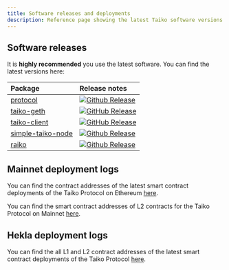 ```yaml
---
title: Software releases and deployments
description: Reference page showing the latest Taiko software versions and deployments.
---
```


## Software releases

It is **highly recommended** you use the latest software. You can find the latest versions here:

| Package                                                                                | Release notes                                                                                                                                                                                     |
| :------------------------------------------------------------------------------------- | :------------------------------------------------------------------------------------------------------------------------------------------------------------------------------------------------ |
| [protocol](https://github.com/taikoxyz/taiko-mono/tree/main/packages/protocol)         | [![Github Release](https://img.shields.io/github/v/release/taikoxyz/taiko-mono?filter=protocol*&label=)](https://github.com/taikoxyz/taiko-mono/blob/main/packages/protocol/CHANGELOG.md)         |
| [taiko-geth](https://github.com/taikoxyz/taiko-geth)                                   | [![GitHub Release](https://img.shields.io/github/v/release/taikoxyz/taiko-geth?label=)](https://github.com/taikoxyz/taiko-geth/blob/taiko/CHANGELOG.md)                                           |
| [taiko-client](https://github.com/taikoxyz/taiko-mono/tree/main/packages/taiko-client) | [![GitHub Release](https://img.shields.io/github/v/release/taikoxyz/taiko-mono?filter=taiko-client*&label=)](https://github.com/taikoxyz/taiko-mono/blob/main/packages/taiko-client/CHANGELOG.md) |
| [simple-taiko-node](https://github.com/taikoxyz/simple-taiko-node/tree/main)           | [![Github Release](https://img.shields.io/github/v/release/taikoxyz/simple-taiko-node?label=)](https://github.com/taikoxyz/simple-taiko-node/blob/main/CHANGELOG.md)                              |
| [raiko](https://github.com/taikoxyz/raiko/tree/main)                                   | [![Github Release](https://img.shields.io/github/v/release/taikoxyz/raiko?label=)](https://github.com/taikoxyz/raiko/blob/main/CHANGELOG.md)                                                      |

## Mainnet deployment logs

You can find the contract addresses of the latest smart contract deployments of the Taiko Protocol on Ethereum [here](https://github.com/taikoxyz/taiko-mono/blob/main/packages/protocol/deployments/mainnet-contract-logs-L1.md).

You can find the smart contract addresses of L2 contracts for the Taiko Protocol on Mainnet [here](https://github.com/taikoxyz/taiko-mono/blob/main/packages/protocol/deployments/mainnet-contract-logs-L2.md).

## Hekla deployment logs

You can find the all L1 and L2 contract addresses of the latest smart contract deployments of the Taiko Protocol [here](https://github.com/taikoxyz/taiko-mono/blob/main/packages/protocol/deployments/hekla-contract-logs.md).
